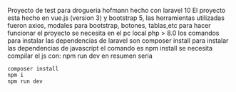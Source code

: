 Proyecto de test para drogueria hofmann hecho con laravel 10
El proyecto esta hecho en vue.js (version 3) y bootstrap 5, las herramientas utilizadas fueron axios, modales para bootstrap, botones, tablas,etc
para hacer funcionar el proyecto se necesita en el pc local php > 8.0 los comandos para instalar las dependencias de laravel son
composer install
para instalar las dependencias de javascript el comando es
npm install
se necesita compilar el js con: 
npm run dev
en resumen seria 
```
composer install
npm i
npm run dev
```
